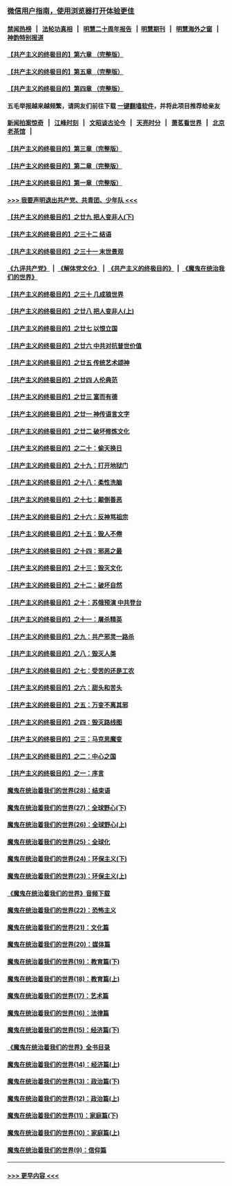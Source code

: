 ### [微信用户指南，使用浏览器打开体验更佳](https://github.com/gfw-breaker/banned-news1/blob/master/indexes/wechat-guide.md?t=0)
#### [禁闻热榜](热点新闻.md?t=0)  &nbsp;&nbsp;|&nbsp;&nbsp; [法轮功真相](https://github.com/gfw-breaker/truth/blob/master/README.md?t=0) &nbsp;&nbsp;|&nbsp;&nbsp; [明慧二十周年报告](https://github.com/gfw-breaker/mh-reports/blob/master/README.md?t=0) &nbsp;&nbsp;|&nbsp;&nbsp;[明慧期刊](https://github.com/gfw-breaker/mh-qikan) &nbsp;&nbsp;|&nbsp;&nbsp; [明慧海外之窗](https://github.com/gfw-breaker/mh-news/blob/master/README.md?t=0) &nbsp;&nbsp;|&nbsp;&nbsp; [神韵特别报道](https://github.com/gfw-breaker/mh-news/blob/master/shenyun.md?t=0)
#### [【共产主义的终极目的】第六章 （完整版）](../pages/nsc422/n11428913.md?t=02050211) 
#### [【共产主义的终极目的】第五章 （完整版）](../pages/nsc422/n11428912.md?t=02050211) 
#### [【共产主义的终极目的】第四章 （完整版）](../pages/nsc422/n11428907.md?t=02050211) 
#### 五毛举报越来越频繁，请网友们前往下载 [一键翻墙软件](https://github.com/gfw-breaker/ssr-accounts)，并将此项目推荐给亲友
#### [新闻拍案惊奇](https://github.com/gfw-breaker/banned-news1/blob/master/pages/link4.md) &nbsp;&nbsp;|&nbsp;&nbsp; [江峰时刻](https://github.com/gfw-breaker/banned-news1/blob/master/pages/link4.md) &nbsp;&nbsp;|&nbsp;&nbsp; [文昭谈古论今](https://github.com/gfw-breaker/banned-news1/blob/master/pages/link4.md) &nbsp;&nbsp;|&nbsp;&nbsp; [天亮时分](https://github.com/gfw-breaker/banned-news1/blob/master/pages/link4.md) &nbsp;&nbsp;|&nbsp;&nbsp; [萧茗看世界](https://github.com/gfw-breaker/banned-news1/blob/master/pages/link4.md) &nbsp;&nbsp;|&nbsp;&nbsp; [北京老茶馆](https://github.com/gfw-breaker/banned-news1/blob/master/pages/link4.md) &nbsp;&nbsp;|&nbsp;&nbsp; 
#### [【共产主义的终极目的】第三章（完整版）](../pages/nsc422/n11428848.md?t=02050211) 
#### [【共产主义的终极目的】第二章（完整版）](../pages/nsc422/n11428831.md?t=02050211) 
#### [【共产主义的终极目的】第一章（完整版）](../pages/nsc422/n11417651.md?t=02050211) 
#### [>>> 我要声明退出共产党、共青团、少年队 <<<](https://github.com/begood0513/goodnews/blob/master/quit/letter.md) 
#### [【共产主义的终极目的】之廿九 把人变非人(下)](../pages/nsc422/n11344140.md?t=02050211) 
#### [【共产主义的终极目的】之三十二 结语](../pages/nsc422/n11360535.md?t=02050211) 
#### [【共产主义的终极目的】之三十一 末世景观](../pages/nsc422/n11351129.md?t=02050211) 
#### [《九评共产党》](https://github.com/begood0513/9ping.md/blob/master/README.md) &nbsp;|&nbsp; [《解体党文化》](../../../../jtdwh.md/blob/master/README.md)  &nbsp;|&nbsp; [《共产主义的终极目的》](../../../../gczydzjmd.md/blob/master/README.md) &nbsp;|&nbsp; [《魔鬼在统治我们的世界》](../../../../mgztzwmdsj.md/blob/master/README.md) 
#### [【共产主义的终极目的】之三十 几成狼世界](../pages/nsc422/n11348280.md?t=02050211) 
#### [【共产主义的终极目的】之廿八 把人变非人(上)](../pages/nsc422/n11340492.md?t=02050211) 
#### [【共产主义的终极目的】之廿七 以恨立国](../pages/nsc422/n11336944.md?t=02050211) 
#### [【共产主义的终极目的】之廿六 中共对抗普世价值](../pages/nsc422/n11324785.md?t=02050211) 
#### [【共产主义的终极目的】之廿五 传统艺术颂神](../pages/nsc422/n11296396.md?t=02050211) 
#### [【共产主义的终极目的】之廿四 人伦典范](../pages/nsc422/n11296397.md?t=02050211) 
#### [【共产主义的终极目的】之廿三 富而有德](../pages/nsc422/n11283598.md?t=02050211) 
#### [【共产主义的终极目的】之廿一 神传语言文字](../pages/nsc422/n11263265.md?t=02050211) 
#### [【共产主义的终极目的】之廿二 破坏修炼文化](../pages/nsc422/n11245728.md?t=02050211) 
#### [【共产主义的终极目的】之二十：偷天换日](../pages/nsc422/n11238846.md?t=02050211) 
#### [【共产主义的终极目的】之十九：打开地狱门](../pages/nsc422/n11206376.md?t=02050211) 
#### [【共产主义的终极目的】之十八：柔性洗脑](../pages/nsc422/n11199994.md?t=02050211) 
#### [【共产主义的终极目的】之十七：颠倒善恶](../pages/nsc422/n11179782.md?t=02050211) 
#### [【共产主义的终极目的】之十六：反神骂祖宗](../pages/nsc422/n11166798.md?t=02050211) 
#### [【共产主义的终极目的】之十五：毁人不倦](../pages/nsc422/n11166792.md?t=02050211) 
#### [【共产主义的终极目的】之十四：邪恶之最](../pages/nsc422/n11150249.md?t=02050211) 
#### [【共产主义的终极目的】之十三：毁灭文化](../pages/nsc422/n11135227.md?t=02050211) 
#### [【共产主义的终极目的】之十二：破坏自然](../pages/nsc422/n11135214.md?t=02050211) 
#### [【共产主义的终极目的】之十：苏俄预演 中共登台](../pages/nsc422/n11118424.md?t=02050211) 
#### [【共产主义的终极目的】之十一：屠杀精英](../pages/nsc422/n11118442.md?t=02050211) 
#### [【共产主义的终极目的】之九：共产邪灵一路杀](../pages/nsc422/n11114139.md?t=02050211) 
#### [【共产主义的终极目的】之八：毁灭人类](../pages/nsc422/n11108503.md?t=02050211) 
#### [【共产主义的终极目的】之七：受苦的还是工农](../pages/nsc422/n11101809.md?t=02050211) 
#### [【共产主义的终极目的】之六：甜头和苦头](../pages/nsc422/n11096971.md?t=02050211) 
#### [【共产主义的终极目的】之五：万变不离其邪](../pages/nsc422/n11091285.md?t=02050211) 
#### [【共产主义的终极目的】之四：毁灭路线图](../pages/nsc422/n11086284.md?t=02050211) 
#### [【共产主义的终极目的】之三：马克思魔变](../pages/nsc422/n11061941.md?t=02050211) 
#### [【共产主义的终极目的】之二：中心之国](../pages/nsc422/n11047728.md?t=02050211) 
#### [【共产主义的终极目的】之一：序言](../pages/nsc422/n11086077.md?t=02050211) 
#### [魔鬼在统治着我们的世界(28)：结束语](../pages/nsc422/n10936246.md?t=02050211) 
#### [魔鬼在统治着我们的世界(27)：全球野心(下)](../pages/nsc422/n10928319.md?t=02050211) 
#### [魔鬼在统治着我们的世界(26)：全球野心(上)](../pages/nsc422/n10900318.md?t=02050211) 
#### [魔鬼在统治着我们的世界(25)：全球化](../pages/nsc422/n10788205.md?t=02050211) 
#### [魔鬼在统治着我们的世界(24)：环保主义(下)](../pages/nsc422/n10695307.md?t=02050211) 
#### [魔鬼在统治着我们的世界(23)：环保主义(上)](../pages/nsc422/n10688613.md?t=02050211) 
#### [《魔鬼在统治着我们的世界》音频下载](../pages/nsc422/n10635553.md?t=02050211) 
#### [魔鬼在统治着我们的世界(22)：恐怖主义](../pages/nsc422/n10614727.md?t=02050211) 
#### [魔鬼在统治着我们的世界(21)：文化篇](../pages/nsc422/n10597706.md?t=02050211) 
#### [魔鬼在统治着我们的世界(20)：媒体篇](../pages/nsc422/n10586579.md?t=02050211) 
#### [魔鬼在统治着我们的世界(19)：教育篇(下)](../pages/nsc422/n10564808.md?t=02050211) 
#### [魔鬼在统治着我们的世界(18)：教育篇(上)](../pages/nsc422/n10526970.md?t=02050211) 
#### [魔鬼在统治着我们的世界(17)：艺术篇](../pages/nsc422/n10499093.md?t=02050211) 
#### [魔鬼在统治着我们的世界(16)：法律篇](../pages/nsc422/n10485969.md?t=02050211) 
#### [魔鬼在统治着我们的世界(15)：经济篇(下)](../pages/nsc422/n10469975.md?t=02050211) 
#### [《魔鬼在统治着我们的世界》全书目录](../pages/nsc422/n10464261.md?t=02050211) 
#### [魔鬼在统治着我们的世界(14)：经济篇(上)](../pages/nsc422/n10457370.md?t=02050211) 
#### [魔鬼在统治着我们的世界(13)：政治篇(下)](../pages/nsc422/n10448270.md?t=02050211) 
#### [魔鬼在统治着我们的世界(12)：政治篇(上)](../pages/nsc422/n10444576.md?t=02050211) 
#### [魔鬼在统治着我们的世界(11)：家庭篇(下)](../pages/nsc422/n10440961.md?t=02050211) 
#### [魔鬼在统治着我们的世界(10)：家庭篇(上)](../pages/nsc422/n10435448.md?t=02050211) 
#### [魔鬼在统治着我们的世界(9)：信仰篇](../pages/nsc422/n10432159.md?t=02050211) 

----
#### [ >>> 更早内容 <<< ](../indexes/nsc422-earlier.md)
